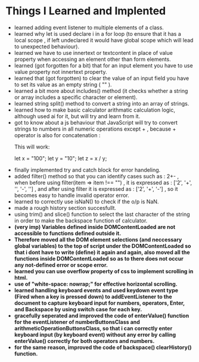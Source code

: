 <h1>Things I Learned and Implented</h1>

<ul>

<li>learned adding event listener to multiple elements of a class.</li>
<li>learned why let is used declare i in a for loop (to ensure that it has a local scope , if left undeclared it would have global scope which will lead to unexpected behaviour).</li>
<li>learned we have to use innertext or textcontent in place of value property when accessing an element other than form elements.</li>
<li>learned (got forgotten for a bit) that for an input element you have to use value property not innertext property.</li>
<li>learned that (got forgotten) to clear the value of an input field you have to set its value as an empty string ( "" ).</li>
<li>learned a bit more about includes() method (it checks whether a string or array includes a specific character or element).</li>
<li>learned string split() method to convert a string into an array of strings.</li>
<li>learned how to make basic calculator arithmatic calculation logic, although used ai for it, but will try and learn from it.</li>
<li>got to know about a js behaviour that JavaScript will try to convert strings to numbers in all numeric operations except + , because + operator is also for concatenation :

This will work:

let x = "100";
let y = "10";
let z = x / y;</li>
<li>finally implemented try and catch block for error handeling.</li>
<li>added filter() method so that you can identify cases such as : 2+- , when before using filter(item => item !== "") , it is expressed as : ['2', '+', '', '-', ''] , and after using filter it is expressed as : ['2', '+', '-'] , so it becomes easy to handle invalid operator error.</li>
<li>learned to correctly use isNaN() to check if the o/p is NaN.</li>
<li>made a rough history section succesfullt.</li>
<li>using trim() and slice() function to select the last character of the string in order to make the backspace function of calculator.</li>
<li><strong>(very imp) <strong>Variables defined inside DOMContentLoaded are not accessible to functions defined outside it.</li>
<li>Therefore moved all the DOM element selections (and neccessary global variables) to the top of script under the DOMContentLoaded so that i dont have to write (define) it again and again, also moved all the functions inside DOMContentLoaded so as to there does not occur any not-defined error or scope error.</li>
<li>learned you can use overflow property of css to implement scrolling in html.</li>
<li>use of "white-space: nowrap;" for effective horizontal scrolling.</li>
<li>learned handling keyboard events and used keydown event type (Fired when a key is pressed down) to addEventListener to the document to capture keyboard input for numbers, operators, Enter, and Backspace by using switch case for each key.</li>
<li>gracefully seperated and improved the code of enterValue() function for the eventListener of numberButtonsClass and arithmeticOperationButtonsClass, so that i can correctly enter keyboard input (by keyboard event) without any error by calling enterValue() correctly for both operators and numbers.</li>
<li>for the same reason, improved the code of backspace() clearHistory() function.</li>

</ul>